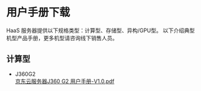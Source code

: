 # **用户手册下载**

HaaS 服务器提供以下规格类型：计算型、存储型、异构/GPU型。 以下介绍典型机型产品手册，更多机型请咨询线下销售人员。

## **计算型**
- J360G2  
[京东云服务器J360 G2 用户手册-V1.0.pdf](https://github.com/jdcloudcom/cn/blob/cn-haas-server/documentation/Hybrid-Cloud/HaaS-Server/Operation-Guide/%E4%BA%AC%E4%B8%9C%E4%BA%91%E6%9C%8D%E5%8A%A1%E5%99%A8J360%20G2%20%E7%94%A8%E6%88%B7%E6%89%8B%E5%86%8C-V1.0.pdf)

